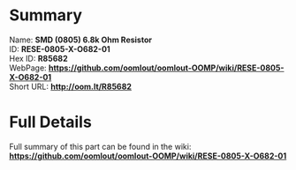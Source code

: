 
Summary
=================
  
Name: __SMD (0805) 6.8k Ohm Resistor__    
ID: __RESE-0805-X-O682-01__   
Hex ID: __R85682__   
WebPage: __https://github.com/oomlout/oomlout-OOMP/wiki/RESE-0805-X-O682-01__   
Short URL: __http://oom.lt/R85682__   

Full Details
==========================
Full summary of this part can be found in the wiki:   
__https://github.com/oomlout/oomlout-OOMP/wiki/RESE-0805-X-O682-01__    

